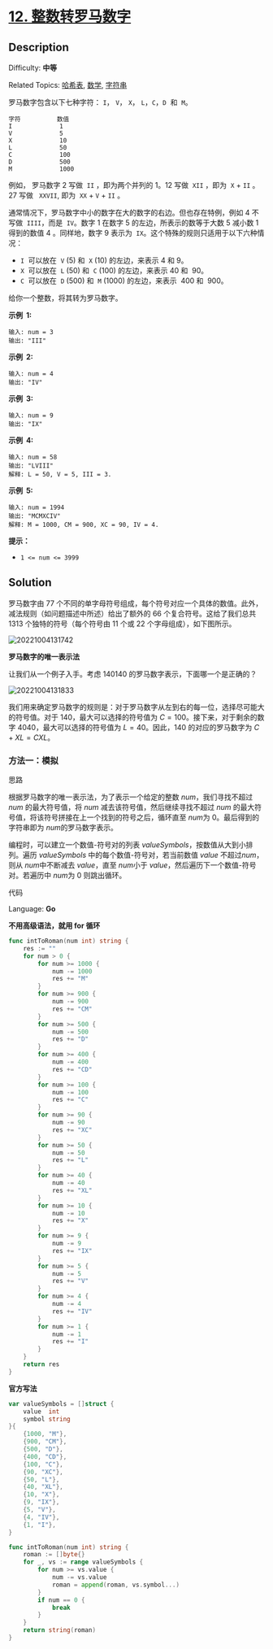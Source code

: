 # [12. 整数转罗马数字](https://leetcode.cn/problems/integer-to-roman/)

## Description

Difficulty: **中等**

Related Topics: [哈希表](https://leetcode.cn/tag/hash-table/), [数学](https://leetcode.cn/tag/math/), [字符串](https://leetcode.cn/tag/string/)

罗马数字包含以下七种字符： `I`， `V`， `X`， `L`，`C`，`D`  和  `M`。

```
字符          数值
I             1
V             5
X             10
L             50
C             100
D             500
M             1000
```

例如， 罗马数字 2 写做  `II` ，即为两个并列的 1。12 写做  `XII` ，即为  `X` + `II` 。 27 写做   `XXVII`, 即为  `XX` + `V` + `II` 。

通常情况下，罗马数字中小的数字在大的数字的右边。但也存在特例，例如 4 不写做  `IIII`，而是  `IV`。数字 1 在数字 5 的左边，所表示的数等于大数 5 减小数 1 得到的数值 4 。同样地，数字 9 表示为  `IX`。这个特殊的规则只适用于以下六种情况：

- `I`  可以放在  `V` (5) 和  `X` (10) 的左边，来表示 4 和 9。
- `X`  可以放在  `L` (50) 和  `C` (100) 的左边，来表示 40 和  90。
- `C`  可以放在  `D` (500) 和  `M` (1000) 的左边，来表示  400 和  900。

给你一个整数，将其转为罗马数字。

**示例  1:**

```
输入: num = 3
输出: "III"
```

**示例  2:**

```
输入: num = 4
输出: "IV"
```

**示例  3:**

```
输入: num = 9
输出: "IX"
```

**示例  4:**

```
输入: num = 58
输出: "LVIII"
解释: L = 50, V = 5, III = 3.
```

**示例  5:**

```
输入: num = 1994
输出: "MCMXCIV"
解释: M = 1000, CM = 900, XC = 90, IV = 4.
```

**提示：**

- `1 <= num <= 3999`

## Solution

罗马数字由 77 个不同的单字母符号组成，每个符号对应一个具体的数值。此外，减法规则（如问题描述中所述）给出了额外的 66 个复合符号。这给了我们总共 1313 个独特的符号（每个符号由 11 个或 22 个字母组成），如下图所示。

![20221004131742](https://cdn.jsdelivr.net/gh/Leiyi548/Figure-bed/img/20221004131742.png)

**罗马数字的唯一表示法**

让我们从一个例子入手。考虑 140140 的罗马数字表示，下面哪一个是正确的？

![20221004131833](https://cdn.jsdelivr.net/gh/Leiyi548/Figure-bed/img/20221004131833.png)

我们用来确定罗马数字的规则是：对于罗马数字从左到右的每一位，选择尽可能大的符号值。对于 $140$，最大可以选择的符号值为 $C=100$。接下来，对于剩余的数字 4040，最大可以选择的符号值为 $L=40$。因此，$140$ 的对应的罗马数字为 $C+XL=CXL$。

### 方法一：模拟

思路

根据罗马数字的唯一表示法，为了表示一个给定的整数 $num$，我们寻找不超过 $num$ 的最大符号值，将 $num$ 减去该符号值，然后继续寻找不超过 $num$ 的最大符号值，将该符号拼接在上一个找到的符号之后，循环直至 $num$为 $0$。最后得到的字符串即为 $num$的罗马数字表示。

编程时，可以建立一个数值-符号对的列表 $valueSymbols$，按数值从大到小排列。遍历 $valueSymbols$ 中的每个数值-符号对，若当前数值 $value$ 不超过$num$，则从 $num$中不断减去 $value$，直至 $num$小于 $value$，然后遍历下一个数值-符号对。若遍历中 $num$为 $0$ 则跳出循环。

代码

Language: **Go**

**不用高级语法，就用 for 循环**

```go
func intToRoman(num int) string {
	res := ""
	for num > 0 {
		for num >= 1000 {
			num -= 1000
			res += "M"
		}
		for num >= 900 {
			num -= 900
			res += "CM"
		}
		for num >= 500 {
			num -= 500
			res += "D"
		}
		for num >= 400 {
			num -= 400
			res += "CD"
		}
		for num >= 100 {
			num -= 100
			res += "C"
		}
		for num >= 90 {
			num -= 90
			res += "XC"
		}
		for num >= 50 {
			num -= 50
			res += "L"
		}
		for num >= 40 {
			num -= 40
			res += "XL"
		}
		for num >= 10 {
			num -= 10
			res += "X"
		}
		for num >= 9 {
			num -= 9
			res += "IX"
		}
		for num >= 5 {
			num -= 5
			res += "V"
		}
		for num >= 4 {
			num -= 4
			res += "IV"
		}
		for num >= 1 {
			num -= 1
			res += "I"
		}
	}
	return res
}
```

**官方写法**

```go
var valueSymbols = []struct {
    value  int
    symbol string
}{
    {1000, "M"},
    {900, "CM"},
    {500, "D"},
    {400, "CD"},
    {100, "C"},
    {90, "XC"},
    {50, "L"},
    {40, "XL"},
    {10, "X"},
    {9, "IX"},
    {5, "V"},
    {4, "IV"},
    {1, "I"},
}

func intToRoman(num int) string {
    roman := []byte{}
    for _, vs := range valueSymbols {
        for num >= vs.value {
            num -= vs.value
            roman = append(roman, vs.symbol...)
        }
        if num == 0 {
            break
        }
    }
    return string(roman)
}
```
